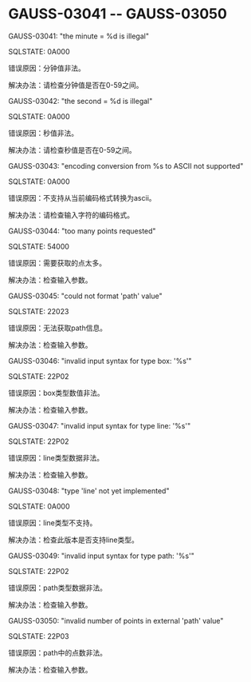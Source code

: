 # GAUSS-03041 -- GAUSS-03050<a name="ZH-CN_TOPIC_0302073169"></a>

GAUSS-03041: "the minute = %d is illegal"

SQLSTATE: 0A000

错误原因：分钟值非法。

解决办法：请检查分钟值是否在0-59之间。

GAUSS-03042: "the second = %d is illegal"

SQLSTATE: 0A000

错误原因：秒值非法。

解决办法：请检查秒值是否在0-59之间。

GAUSS-03043: "encoding conversion from %s to ASCII not supported"

SQLSTATE: 0A000

错误原因：不支持从当前编码格式转换为ascii。

解决办法：请检查输入字符的编码格式。

GAUSS-03044: "too many points requested"

SQLSTATE: 54000

错误原因：需要获取的点太多。

解决办法：检查输入参数。

GAUSS-03045: "could not format 'path' value"

SQLSTATE: 22023

错误原因：无法获取path信息。

解决办法：检查输入参数。

GAUSS-03046: "invalid input syntax for type box: '%s'"

SQLSTATE: 22P02

错误原因：box类型数值非法。

解决办法：检查输入参数。

GAUSS-03047: "invalid input syntax for type line: '%s'"

SQLSTATE: 22P02

错误原因：line类型数据非法。

解决办法：检查输入参数。

GAUSS-03048: "type 'line' not yet implemented"

SQLSTATE: 0A000

错误原因：line类型不支持。

解决办法：检查此版本是否支持line类型。

GAUSS-03049: "invalid input syntax for type path: '%s'"

SQLSTATE: 22P02

错误原因：path类型数据非法。

解决办法：检查输入参数。

GAUSS-03050: "invalid number of points in external 'path' value"

SQLSTATE: 22P03

错误原因：path中的点数非法。

解决办法：检查输入参数。
